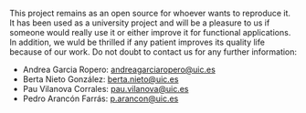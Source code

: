 This project remains as an open source for whoever wants to reproduce it.  It has been used as a university project and will be a pleasure to us if someone would really use it or either improve it for functional applications. In addition, we wuld be thrilled if any patient improves its quality life because of our work.
Do not doubt to contact us for any further information:
- Andrea Garcia Ropero: andreagarciaropero@uic.es
- Berta Nieto González: berta.nieto@uic.es
- Pau Vilanova Corrales: pau.vilanova@uic.es
- Pedro Arancón Farrás: p.arancon@uic.es
